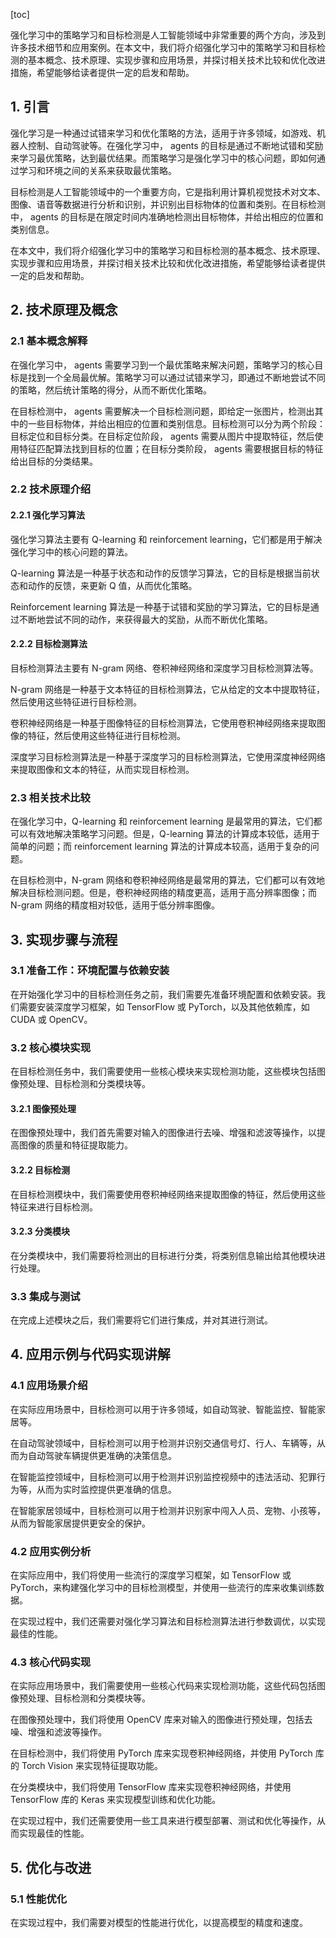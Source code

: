 
[toc]                    
                
                
强化学习中的策略学习和目标检测是人工智能领域中非常重要的两个方向，涉及到许多技术细节和应用案例。在本文中，我们将介绍强化学习中的策略学习和目标检测的基本概念、技术原理、实现步骤和应用场景，并探讨相关技术比较和优化改进措施，希望能够给读者提供一定的启发和帮助。

## 1. 引言

强化学习是一种通过试错来学习和优化策略的方法，适用于许多领域，如游戏、机器人控制、自动驾驶等。在强化学习中， agents 的目标是通过不断地试错和奖励来学习最优策略，达到最优结果。而策略学习是强化学习中的核心问题，即如何通过学习和环境之间的关系来获取最优策略。

目标检测是人工智能领域中的一个重要方向，它是指利用计算机视觉技术对文本、图像、语音等数据进行分析和识别，并识别出目标物体的位置和类别。在目标检测中， agents 的目标是在限定时间内准确地检测出目标物体，并给出相应的位置和类别信息。

在本文中，我们将介绍强化学习中的策略学习和目标检测的基本概念、技术原理、实现步骤和应用场景，并探讨相关技术比较和优化改进措施，希望能够给读者提供一定的启发和帮助。

## 2. 技术原理及概念

### 2.1 基本概念解释

在强化学习中， agents 需要学习到一个最优策略来解决问题，策略学习的核心目标是找到一个全局最优解。策略学习可以通过试错来学习，即通过不断地尝试不同的策略，然后统计策略的得分，从而不断优化策略。

在目标检测中， agents 需要解决一个目标检测问题，即给定一张图片，检测出其中的一些目标物体，并给出相应的位置和类别信息。目标检测可以分为两个阶段：目标定位和目标分类。在目标定位阶段， agents 需要从图片中提取特征，然后使用特征匹配算法找到目标的位置；在目标分类阶段， agents 需要根据目标的特征给出目标的分类结果。

### 2.2 技术原理介绍

#### 2.2.1 强化学习算法

强化学习算法主要有 Q-learning 和 reinforcement learning，它们都是用于解决强化学习中的核心问题的算法。

Q-learning 算法是一种基于状态和动作的反馈学习算法，它的目标是根据当前状态和动作的反馈，来更新 Q 值，从而优化策略。

 Reinforcement learning 算法是一种基于试错和奖励的学习算法，它的目标是通过不断地尝试不同的动作，来获得最大的奖励，从而不断优化策略。

#### 2.2.2 目标检测算法

目标检测算法主要有 N-gram 网络、卷积神经网络和深度学习目标检测算法等。

N-gram 网络是一种基于文本特征的目标检测算法，它从给定的文本中提取特征，然后使用这些特征进行目标检测。

卷积神经网络是一种基于图像特征的目标检测算法，它使用卷积神经网络来提取图像的特征，然后使用这些特征进行目标检测。

深度学习目标检测算法是一种基于深度学习的目标检测算法，它使用深度神经网络来提取图像和文本的特征，从而实现目标检测。

### 2.3 相关技术比较

在强化学习中，Q-learning 和 reinforcement learning 是最常用的算法，它们都可以有效地解决策略学习问题。但是，Q-learning 算法的计算成本较低，适用于简单的问题；而 reinforcement learning 算法的计算成本较高，适用于复杂的问题。

在目标检测中，N-gram 网络和卷积神经网络是最常用的算法，它们都可以有效地解决目标检测问题。但是，卷积神经网络的精度更高，适用于高分辨率图像；而 N-gram 网络的精度相对较低，适用于低分辨率图像。

## 3. 实现步骤与流程

### 3.1 准备工作：环境配置与依赖安装

在开始强化学习中的目标检测任务之前，我们需要先准备环境配置和依赖安装。我们需要安装深度学习框架，如 TensorFlow 或 PyTorch，以及其他依赖库，如 CUDA 或 OpenCV。

### 3.2 核心模块实现

在目标检测任务中，我们需要使用一些核心模块来实现检测功能，这些模块包括图像预处理、目标检测和分类模块等。

#### 3.2.1 图像预处理

在图像预处理中，我们首先需要对输入的图像进行去噪、增强和滤波等操作，以提高图像的质量和特征提取能力。

#### 3.2.2 目标检测

在目标检测模块中，我们需要使用卷积神经网络来提取图像的特征，然后使用这些特征来进行目标检测。

#### 3.2.3 分类模块

在分类模块中，我们需要将检测出的目标进行分类，将类别信息输出给其他模块进行处理。

### 3.3 集成与测试

在完成上述模块之后，我们需要将它们进行集成，并对其进行测试。

## 4. 应用示例与代码实现讲解

### 4.1 应用场景介绍

在实际应用场景中，目标检测可以用于许多领域，如自动驾驶、智能监控、智能家居等。

在自动驾驶领域中，目标检测可以用于检测并识别交通信号灯、行人、车辆等，从而为自动驾驶车辆提供更准确的决策信息。

在智能监控领域中，目标检测可以用于检测并识别监控视频中的违法活动、犯罪行为等，从而为实时监控提供更准确的信息。

在智能家居领域中，目标检测可以用于检测并识别家中闯入人员、宠物、小孩等，从而为智能家居提供更安全的保护。

### 4.2 应用实例分析

在实际应用中，我们将使用一些流行的深度学习框架，如 TensorFlow 或 PyTorch，来构建强化学习中的目标检测模型，并使用一些流行的库来收集训练数据。

在实现过程中，我们还需要对强化学习算法和目标检测算法进行参数调优，以实现最佳的性能。

### 4.3 核心代码实现

在实际应用场景中，我们需要使用一些核心代码来实现检测功能，这些代码包括图像预处理、目标检测和分类模块等。

在图像预处理中，我们将使用 OpenCV 库来对输入的图像进行预处理，包括去噪、增强和滤波等操作。

在目标检测中，我们将使用 PyTorch 库来实现卷积神经网络，并使用 PyTorch 库的 Torch Vision 来实现特征提取功能。

在分类模块中，我们将使用 TensorFlow 库来实现卷积神经网络，并使用 TensorFlow 库的 Keras 来实现模型训练和优化功能。

在实现过程中，我们还需要使用一些工具来进行模型部署、测试和优化等操作，从而实现最佳的性能。

## 5. 优化与改进

### 5.1 性能优化

在实现过程中，我们需要对模型的性能进行优化，以提高模型的精度和速度。

